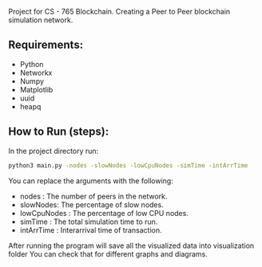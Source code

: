 Project for CS - 765 Blockchain.
Creating a Peer to Peer blockchain simulation network.

## Requirements:
- Python
- Networkx
- Numpy
- Matplotlib
- uuid
- heapq

## How to Run (steps):
In the project directory run:


```bash
python3 main.py -nodes -slowNodes -lowCpuNodes -simTime -intArrTime
```

You can replace the arguments with the following:

- nodes : The number of peers in the network.
- slowNodes: The percentage of slow nodes.
- lowCpuNodes : The percentage of low CPU nodes.
- simTime : The total simulation time to run.
- intArrTime : Interarrival time of transaction.

After running the program will save all the visualized data into visualization folder
You can check that for different graphs and diagrams.
